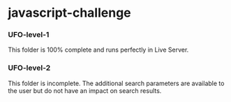 # javascript-challenge

### UFO-level-1
This folder is 100% complete and runs perfectly in Live Server.

### UFO-level-2
This folder is incomplete. The additional search parameters are available to the user but do not have an impact on search results. 

